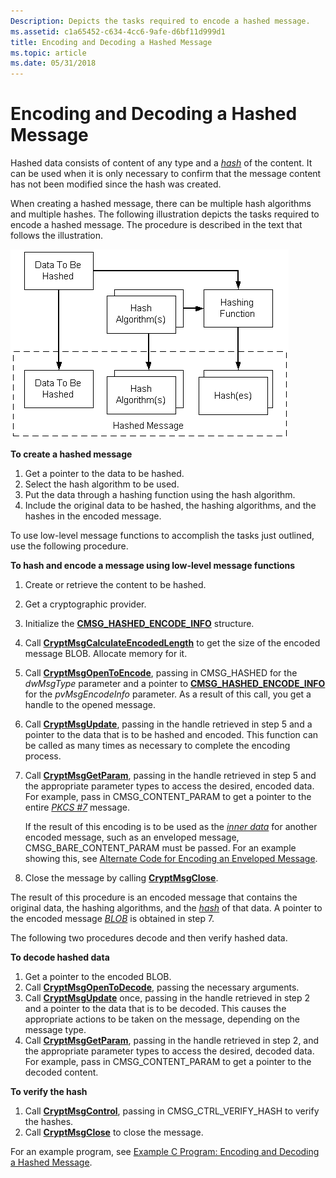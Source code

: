 ```yaml
---
Description: Depicts the tasks required to encode a hashed message.
ms.assetid: c1a65452-c634-4cc6-9afe-d6bf11d999d1
title: Encoding and Decoding a Hashed Message
ms.topic: article
ms.date: 05/31/2018
---
```


# Encoding and Decoding a Hashed Message

Hashed data consists of content of any type and a [*hash*](https://msdn.microsoft.com/library/ms721586(v=VS.85).aspx) of the content. It can be used when it is only necessary to confirm that the message content has not been modified since the hash was created.

When creating a hashed message, there can be multiple hash algorithms and multiple hashes. The following illustration depicts the tasks required to encode a hashed message. The procedure is described in the text that follows the illustration.

![creating a hashed message](images/hashmsg.png)

**To create a hashed message**

1.  Get a pointer to the data to be hashed.
2.  Select the hash algorithm to be used.
3.  Put the data through a hashing function using the hash algorithm.
4.  Include the original data to be hashed, the hashing algorithms, and the hashes in the encoded message.

To use low-level message functions to accomplish the tasks just outlined, use the following procedure.

**To hash and encode a message using low-level message functions**

1.  Create or retrieve the content to be hashed.
2.  Get a cryptographic provider.
3.  Initialize the [**CMSG\_HASHED\_ENCODE\_INFO**](/windows/desktop/api/Wincrypt/ns-wincrypt-cmsg_hashed_encode_info) structure.
4.  Call [**CryptMsgCalculateEncodedLength**](/windows/desktop/api/Wincrypt/nf-wincrypt-cryptmsgcalculateencodedlength) to get the size of the encoded message BLOB. Allocate memory for it.
5.  Call [**CryptMsgOpenToEncode**](/windows/desktop/api/Wincrypt/nf-wincrypt-cryptmsgopentoencode), passing in CMSG\_HASHED for the *dwMsgType* parameter and a pointer to [**CMSG\_HASHED\_ENCODE\_INFO**](/windows/desktop/api/Wincrypt/ns-wincrypt-cmsg_hashed_encode_info) for the *pvMsgEncodeInfo* parameter. As a result of this call, you get a handle to the opened message.
6.  Call [**CryptMsgUpdate**](/windows/desktop/api/Wincrypt/nf-wincrypt-cryptmsgupdate), passing in the handle retrieved in step 5 and a pointer to the data that is to be hashed and encoded. This function can be called as many times as necessary to complete the encoding process.
7.  Call [**CryptMsgGetParam**](/windows/desktop/api/Wincrypt/nf-wincrypt-cryptmsggetparam), passing in the handle retrieved in step 5 and the appropriate parameter types to access the desired, encoded data. For example, pass in CMSG\_CONTENT\_PARAM to get a pointer to the entire [*PKCS \#7*](https://msdn.microsoft.com/library/ms721603(v=VS.85).aspx) message.

    If the result of this encoding is to be used as the [*inner data*](https://msdn.microsoft.com/library/ms721588(v=VS.85).aspx) for another encoded message, such as an enveloped message, CMSG\_BARE\_CONTENT\_PARAM must be passed. For an example showing this, see [Alternate Code for Encoding an Enveloped Message](alternate-code-for-encoding-an-enveloped-message.md).

8.  Close the message by calling [**CryptMsgClose**](/windows/desktop/api/Wincrypt/nf-wincrypt-cryptmsgclose).

The result of this procedure is an encoded message that contains the original data, the hashing algorithms, and the [*hash*](https://msdn.microsoft.com/library/ms721586(v=VS.85).aspx) of that data. A pointer to the encoded message [*BLOB*](https://msdn.microsoft.com/library/ms721569(v=VS.85).aspx) is obtained in step 7.

The following two procedures decode and then verify hashed data.

**To decode hashed data**

1.  Get a pointer to the encoded BLOB.
2.  Call [**CryptMsgOpenToDecode**](/windows/desktop/api/Wincrypt/nf-wincrypt-cryptmsgopentodecode), passing the necessary arguments.
3.  Call [**CryptMsgUpdate**](/windows/desktop/api/Wincrypt/nf-wincrypt-cryptmsgupdate) once, passing in the handle retrieved in step 2 and a pointer to the data that is to be decoded. This causes the appropriate actions to be taken on the message, depending on the message type.
4.  Call [**CryptMsgGetParam**](/windows/desktop/api/Wincrypt/nf-wincrypt-cryptmsggetparam), passing in the handle retrieved in step 2, and the appropriate parameter types to access the desired, decoded data. For example, pass in CMSG\_CONTENT\_PARAM to get a pointer to the decoded content.

**To verify the hash**

1.  Call [**CryptMsgControl**](/windows/desktop/api/Wincrypt/nf-wincrypt-cryptmsgcontrol), passing in CMSG\_CTRL\_VERIFY\_HASH to verify the hashes.
2.  Call [**CryptMsgClose**](/windows/desktop/api/Wincrypt/nf-wincrypt-cryptmsgclose) to close the message.

For an example program, see [Example C Program: Encoding and Decoding a Hashed Message](example-c-program-encoding-and-decoding-a-hashed-message.md).

 

 



